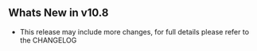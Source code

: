 Whats New in v10.8
--------------------------
- This release may include more changes, for full details please refer to the CHANGELOG
